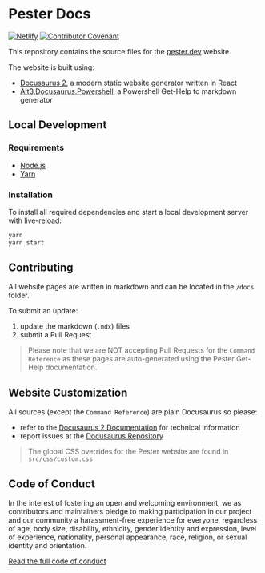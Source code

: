 # Pester Docs

[![Netlify](https://img.shields.io/netlify/40fe79e6-b973-4855-b0c7-f1ab101d1f0f?label=Netlify&style=flat-square)](https://app.netlify.com/sites/pester-docs/deploys/40fe79e6-b973-4855-b0c7-f1ab101d1f0f)
[![Contributor Covenant](https://img.shields.io/badge/Contributor%20Covenant-v2.0%20adopted-ff69b4.svg?style=flat-square)](https://www.contributor-covenant.org/version/2/0/code_of_conduct)

This repository contains the source files for the [pester.dev](https://pester.dev) website.

The website is built using:

- [Docusaurus 2](https://v2.docusaurus.io/), a modern static website generator written in React
- [Alt3.Docusaurus.Powershell](https://docusaurus-powershell.netlify.com/), a Powershell Get-Help to markdown generator

## Local Development

### Requirements

- [Node.js](https://nodejs.org/en/download/)
- [Yarn](https://yarnpkg.com/en/)

### Installation

To install all required dependencies and start a local development server with live-reload:

```bash
yarn
yarn start
```

## Contributing

All website pages are written in markdown and can be located in the `/docs` folder.

To submit an update:

1. update the markdown (`.mdx`) files
2. submit a Pull Request

> Please note that we are NOT accepting Pull Requests for the `Command Reference`
> as these pages are auto-generated using the Pester Get-Help documentation.

## Website Customization

All sources (except the `Command Reference`) are plain Docusaurus so
please:

- refer to the [Docusaurus 2 Documentation](https://v2.docusaurus.io/) for technical information
- report issues at the [Docusaurus Repository](https://github.com/facebook/docusaurus/issues)

> The global CSS overrides for the Pester website are found in `src/css/custom.css`

## Code of Conduct

In the interest of fostering an open and welcoming environment, we as
contributors and maintainers pledge to making participation in our project and
our community a harassment-free experience for everyone, regardless of age, body
size, disability, ethnicity, gender identity and expression, level of
experience, nationality, personal appearance, race, religion, or sexual identity
and orientation.

[Read the full code of conduct](https://www.contributor-covenant.org/version/2/0/code_of_conduct)
